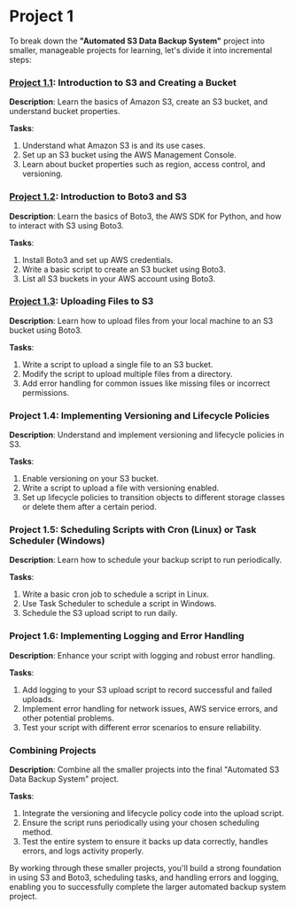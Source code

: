 # Project 1

To break down the **"Automated S3 Data Backup System"** project into smaller, manageable projects for learning, let's divide it into incremental steps:

### [Project 1.1](./1.1-Creating-S3-Bucket.md): Introduction to S3 and Creating a Bucket

**Description**: Learn the basics of Amazon S3, create an S3 bucket, and understand bucket properties.

**Tasks**:

1. Understand what Amazon S3 is and its use cases.
2. Set up an S3 bucket using the AWS Management Console.
3. Learn about bucket properties such as region, access control, and versioning.

### [Project 1.2](./1.2-Introduction-Boto3-S3.py): Introduction to Boto3 and S3

**Description**: Learn the basics of Boto3, the AWS SDK for Python, and how to interact with S3 using Boto3.

**Tasks**:

1. Install Boto3 and set up AWS credentials.
2. Write a basic script to create an S3 bucket using Boto3.
3. List all S3 buckets in your AWS account using Boto3.

### [Project 1.3](./1.3-Uploading-Files-S3.py): Uploading Files to S3

**Description**: Learn how to upload files from your local machine to an S3 bucket using Boto3.

**Tasks**:

1. Write a script to upload a single file to an S3 bucket.
2. Modify the script to upload multiple files from a directory.
3. Add error handling for common issues like missing files or incorrect permissions.

### Project 1.4: Implementing Versioning and Lifecycle Policies

**Description**: Understand and implement versioning and lifecycle policies in S3.

**Tasks**:

1. Enable versioning on your S3 bucket.
2. Write a script to upload a file with versioning enabled.
3. Set up lifecycle policies to transition objects to different storage classes or delete them after a certain period.

### Project 1.5: Scheduling Scripts with Cron (Linux) or Task Scheduler (Windows)

**Description**: Learn how to schedule your backup script to run periodically.

**Tasks**:

1. Write a basic cron job to schedule a script in Linux.
2. Use Task Scheduler to schedule a script in Windows.
3. Schedule the S3 upload script to run daily.

### Project 1.6: Implementing Logging and Error Handling

**Description**: Enhance your script with logging and robust error handling.

**Tasks**:

1. Add logging to your S3 upload script to record successful and failed uploads.
2. Implement error handling for network issues, AWS service errors, and other potential problems.
3. Test your script with different error scenarios to ensure reliability.

### Combining Projects

**Description**: Combine all the smaller projects into the final "Automated S3 Data Backup System" project.

**Tasks**:

1. Integrate the versioning and lifecycle policy code into the upload script.
2. Ensure the script runs periodically using your chosen scheduling method.
3. Test the entire system to ensure it backs up data correctly, handles errors, and logs activity properly.

By working through these smaller projects, you'll build a strong foundation in using S3 and Boto3, scheduling tasks, and handling errors and logging, enabling you to successfully complete the larger automated backup system project.
